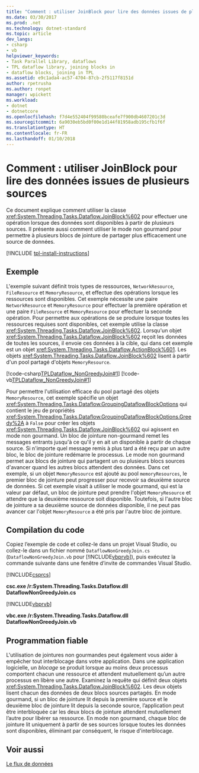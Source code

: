 ```yaml
---
title: "Comment : utiliser JoinBlock pour lire des données issues de plusieurs sources"
ms.date: 03/30/2017
ms.prod: .net
ms.technology: dotnet-standard
ms.topic: article
dev_langs:
- csharp
- vb
helpviewer_keywords:
- Task Parallel Library, dataflows
- TPL dataflow library, joining blocks in
- dataflow blocks, joining in TPL
ms.assetid: e9c1ada4-ac57-4704-87cb-2f5117f8151d
author: rpetrusha
ms.author: ronpet
manager: wpickett
ms.workload:
- dotnet
- dotnetcore
ms.openlocfilehash: f7d4e552404f99580bceafe7f900db4607201c3d
ms.sourcegitcommit: 6a9030eb5bd0f00e1d144f81958adb195cfb1f6f
ms.translationtype: HT
ms.contentlocale: fr-FR
ms.lasthandoff: 01/10/2018
---
```

# <a name="how-to-use-joinblock-to-read-data-from-multiple-sources"></a>Comment : utiliser JoinBlock pour lire des données issues de plusieurs sources
Ce document explique comment utiliser la classe <xref:System.Threading.Tasks.Dataflow.JoinBlock%602> pour effectuer une opération lorsque des données sont disponibles à partir de plusieurs sources. Il présente aussi comment utiliser le mode non gourmand pour permettre à plusieurs blocs de jointure de partager plus efficacement une source de données.

[!INCLUDE [tpl-install-instructions](../../../includes/tpl-install-instructions.md)]

## <a name="example"></a>Exemple  
 L'exemple suivant définit trois types de ressources, `NetworkResource`, `FileResource` et `MemoryResource`, et effectue des opérations lorsque les ressources sont disponibles. Cet exemple nécessite une paire `NetworkResource` et `MemoryResource` pour effectuer la première opération et une paire `FileResource` et `MemoryResource` pour effectuer la seconde opération. Pour permettre aux opérations de se produire lorsque toutes les ressources requises sont disponibles, cet exemple utilise la classe <xref:System.Threading.Tasks.Dataflow.JoinBlock%602>. Lorsqu'un objet <xref:System.Threading.Tasks.Dataflow.JoinBlock%602> reçoit les données de toutes les sources, il envoie ces données à la cible, qui dans cet exemple est un objet <xref:System.Threading.Tasks.Dataflow.ActionBlock%601>. Les objets <xref:System.Threading.Tasks.Dataflow.JoinBlock%602> lisent à partir d'un pool partagé d'objets `MemoryResource`.  
  
 [!code-csharp[TPLDataflow_NonGreedyJoin#1](../../../samples/snippets/csharp/VS_Snippets_Misc/tpldataflow_nongreedyjoin/cs/nongreedyjoin.cs#1)]
 [!code-vb[TPLDataflow_NonGreedyJoin#1](../../../samples/snippets/visualbasic/VS_Snippets_Misc/tpldataflow_nongreedyjoin/vb/nongreedyjoin.vb#1)]  
  
 Pour permettre l'utilisation efficace du pool partagé des objets `MemoryResource`, cet exemple spécifie un objet <xref:System.Threading.Tasks.Dataflow.GroupingDataflowBlockOptions> qui contient le jeu de propriétés <xref:System.Threading.Tasks.Dataflow.GroupingDataflowBlockOptions.Greedy%2A> à `False` pour créer les objets <xref:System.Threading.Tasks.Dataflow.JoinBlock%602> qui agissent en mode non gourmand. Un bloc de jointure non-gourmand remet les messages entrants jusqu'à ce qu'il y en ait un disponible à partir de chaque source. Si n'importe quel message remis à plus tard a été reçu par un autre bloc, le bloc de jointure redémarre le processus. Le mode non gourmand permet aux blocs de jointure qui partagent un ou plusieurs blocs sources d'avancer quand les autres blocs attendent des données. Dans cet exemple, si un objet `MemoryResource` est ajouté au pool `memoryResources`, le premier bloc de jointure peut progresser pour recevoir sa deuxième source de données. Si cet exemple visait à utiliser le mode gourmand, qui est la valeur par défaut, un bloc de jointure peut prendre l'objet `MemoryResource` et attendre que la deuxième ressource soit disponible. Toutefois, si l'autre bloc de jointure a sa deuxième source de données disponible, il ne peut pas avancer car l'objet `MemoryResource` a été pris par l'autre bloc de jointure.  
  
## <a name="compiling-the-code"></a>Compilation du code  
 Copiez l’exemple de code et collez-le dans un projet Visual Studio, ou collez-le dans un fichier nommé `DataflowNonGreedyJoin.cs` (`DataflowNonGreedyJoin.vb` pour [!INCLUDE[vbprvb](../../../includes/vbprvb-md.md)]), puis exécutez la commande suivante dans une fenêtre d’invite de commandes Visual Studio.  
  
 [!INCLUDE[csprcs](../../../includes/csprcs-md.md)]  
  
 **csc.exe /r:System.Threading.Tasks.Dataflow.dll DataflowNonGreedyJoin.cs**  
  
 [!INCLUDE[vbprvb](../../../includes/vbprvb-md.md)]  
  
 **vbc.exe /r:System.Threading.Tasks.Dataflow.dll DataflowNonGreedyJoin.vb**  
  
## <a name="robust-programming"></a>Programmation fiable  
 L'utilisation de jointures non gourmandes peut également vous aider à empêcher tout interblocage dans votre application. Dans une application logicielle, un *blocage* se produit lorsque au moins deux processus comportent chacun une ressource et attendent mutuellement qu’un autre processus en libère une autre. Examinez la requête qui définit deux objets <xref:System.Threading.Tasks.Dataflow.JoinBlock%602>. Les deux objets lisent chacun des données de deux blocs sources partagés. En mode gourmand, si un bloc de jointure lit depuis la première source et le deuxième bloc de jointure lit depuis la seconde source, l’application peut être interbloquée car les deux blocs de jointure attendent mutuellement l’autre pour libérer sa ressource. En mode non gourmand, chaque bloc de jointure lit uniquement à partir de ses sources lorsque toutes les données sont disponibles, éliminant par conséquent, le risque d'interblocage.  
  
## <a name="see-also"></a>Voir aussi  
 [Le flux de données](../../../docs/standard/parallel-programming/dataflow-task-parallel-library.md)
